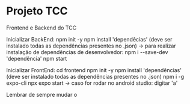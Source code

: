 # Projeto TCC
Frontend e Backend do TCC 

Inicializar BackEnd:
npm init -y
npm install 'dependêcias' (deve ser instalado todas as dependências presentes no .json)
-> para realizar instalação de dependências de desenvolvedor: npm i --save-dev 'dependência'
npm start

Inicializar FrontEnd:
cd frontend
npm init -y 
npm install 'dependências' (deve ser instalado todas as dependências presentes no .json)
npm i -g expo-cli
npx expo start
-> caso for rodar no android studio: digitar 'a'


Lembrar de sempre mudar o 